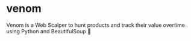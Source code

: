 # venom

Venom is a Web Scalper to hunt products and track
their value overtime using Python and BeautifulSoup 🍜